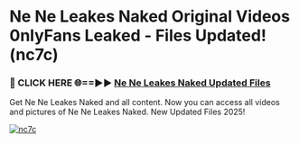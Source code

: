 # Ne Ne Leakes Naked Original Videos 0nlyFans Leaked - Files Updated! (nc7c)

<h3>🔴 CLICK HERE 🌐==►► <a href="https://tinyurl.com/yckcrads" rel="nofollow">Ne Ne Leakes Naked Updated Files</a></h3>

Get Ne Ne Leakes Naked and all content. Now you can access all videos and pictures of Ne Ne Leakes Naked. New Updated Files 2025!

[![nc7c](https://i.imgur.com/hpKpOFt.gif)](https://tinyurl.com/yckcrads)
